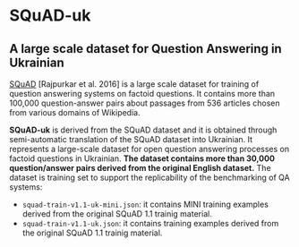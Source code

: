 # SQuAD-uk
## A large scale dataset for Question Answering in Ukrainian

[SQuAD](https://rajpurkar.github.io/SQuAD-explorer/explore/1.1/dev/) [Rajpurkar et al. 2016]  is a large scale dataset for training of question answering systems on factoid questions. 
It contains more than 100,000 question-answer pairs about passages from 536 articles chosen from various domains of Wikipedia. 

**SQuAD-uk** is derived from the SQuAD dataset and it is obtained through semi-automatic translation of the SQuAD dataset 
into Ukrainian. It represents a large-scale dataset for open question answering processes on factoid questions in Ukrainian. 
**The dataset contains more than 30,000 question/answer pairs derived from the original English dataset.** The dataset is training set to support the replicability of the benchmarking of QA systems:

* `squad-train-v1.1-uk-mini.json`: it contains MINI training examples derived from the original SQuAD 1.1 trainig material. 
* `squad-train-v1.1-uk.json`: it contains training examples derived from the original SQuAD 1.1 trainig material.
